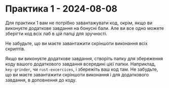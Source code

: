 # Практика 1 - 2024-08-08

Для практики 1 вам не потрібно завантажувати код, окрім, якщо ви виконуєте
додаткове завдання на бонусні бали. Але ви все одно можете зберігти код всіх
лаб в цій папці для зручності.

Не забудьте, що ви маєте завантажити скріншоти виконання всіх скриптів.

Якщо ви виконуєте додаткове завдання, створіть папку для збереження коду вашого
додаткового завдання всередині цієї папки. Наприклад, `key-grinder`, чи
`rust-excercices`, і збережіть ваш код там. Не забудьте, що ви маєте завантажити
скріншоти виконання і для додаткового завдання, в доповнення до коду.
